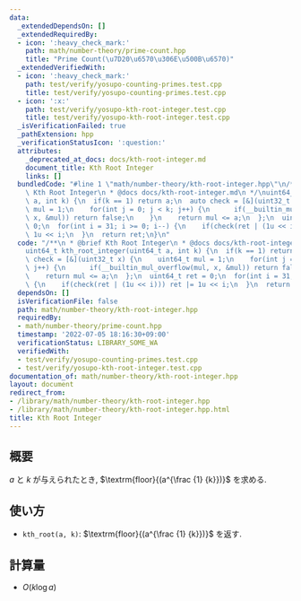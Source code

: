 ```yaml
---
data:
  _extendedDependsOn: []
  _extendedRequiredBy:
  - icon: ':heavy_check_mark:'
    path: math/number-theory/prime-count.hpp
    title: "Prime Count(\u7D20\u6570\u306E\u500B\u6570)"
  _extendedVerifiedWith:
  - icon: ':heavy_check_mark:'
    path: test/verify/yosupo-counting-primes.test.cpp
    title: test/verify/yosupo-counting-primes.test.cpp
  - icon: ':x:'
    path: test/verify/yosupo-kth-root-integer.test.cpp
    title: test/verify/yosupo-kth-root-integer.test.cpp
  _isVerificationFailed: true
  _pathExtension: hpp
  _verificationStatusIcon: ':question:'
  attributes:
    _deprecated_at_docs: docs/kth-root-integer.md
    document_title: Kth Root Integer
    links: []
  bundledCode: "#line 1 \"math/number-theory/kth-root-integer.hpp\"\n/**\n * @brief\
    \ Kth Root Integer\n * @docs docs/kth-root-integer.md\n */\nuint64_t kth_root_integer(uint64_t\
    \ a, int k) {\n  if(k == 1) return a;\n  auto check = [&](uint32_t x) {\n    uint64_t\
    \ mul = 1;\n    for(int j = 0; j < k; j++) {\n      if(__builtin_mul_overflow(mul,\
    \ x, &mul)) return false;\n    }\n    return mul <= a;\n  };\n  uint64_t ret =\
    \ 0;\n  for(int i = 31; i >= 0; i--) {\n    if(check(ret | (1u << i))) ret |=\
    \ 1u << i;\n  }\n  return ret;\n}\n"
  code: "/**\n * @brief Kth Root Integer\n * @docs docs/kth-root-integer.md\n */\n\
    uint64_t kth_root_integer(uint64_t a, int k) {\n  if(k == 1) return a;\n  auto\
    \ check = [&](uint32_t x) {\n    uint64_t mul = 1;\n    for(int j = 0; j < k;\
    \ j++) {\n      if(__builtin_mul_overflow(mul, x, &mul)) return false;\n    }\n\
    \    return mul <= a;\n  };\n  uint64_t ret = 0;\n  for(int i = 31; i >= 0; i--)\
    \ {\n    if(check(ret | (1u << i))) ret |= 1u << i;\n  }\n  return ret;\n}\n"
  dependsOn: []
  isVerificationFile: false
  path: math/number-theory/kth-root-integer.hpp
  requiredBy:
  - math/number-theory/prime-count.hpp
  timestamp: '2022-07-05 18:16:30+09:00'
  verificationStatus: LIBRARY_SOME_WA
  verifiedWith:
  - test/verify/yosupo-counting-primes.test.cpp
  - test/verify/yosupo-kth-root-integer.test.cpp
documentation_of: math/number-theory/kth-root-integer.hpp
layout: document
redirect_from:
- /library/math/number-theory/kth-root-integer.hpp
- /library/math/number-theory/kth-root-integer.hpp.html
title: Kth Root Integer
---
```

## 概要

$a$ と $k$ が与えられたとき, $\textrm{floor}{(a^{\frac {1} {k}})}$ を求める.

## 使い方

* `kth_root(a, k)`: $\textrm{floor}{(a^{\frac {1} {k}})}$ を返す.

## 計算量

* $O(k \log a)$
